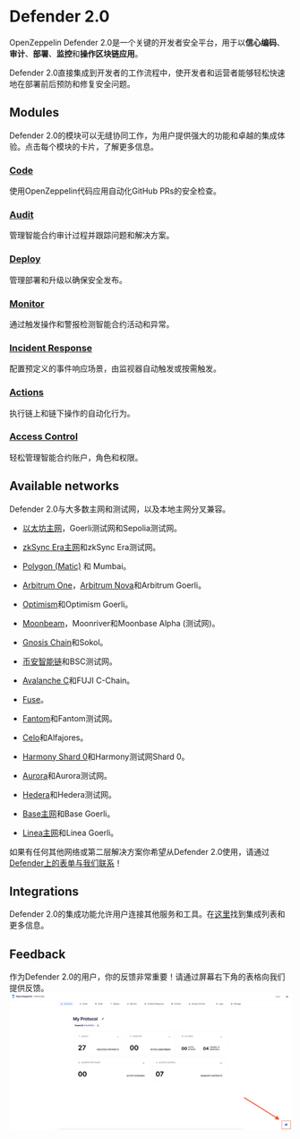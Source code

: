 # Defender 2.0
OpenZeppelin Defender 2.0是一个关键的开发者安全平台，用于以**信心编码**、**审计**、**部署**、**监控**和**操作区块链应用**。

Defender 2.0直接集成到开发者的工作流程中，使开发者和运营者能够轻松快速地在部署前后预防和修复安全问题。

## Modules
Defender 2.0的模块可以无缝协同工作，为用户提供强大的功能和卓越的集成体验。点击每个模块的卡片，了解更多信息。

### [Code](../Modules/code/Code.md)
使用OpenZeppelin代码应用自动化GitHub PRs的安全检查。

### [Audit](../Modules/Audit/Audit.md)
管理智能合约审计过程并跟踪问题和解决方案。

### [Deploy](../Modules/Deploy.md)
管理部署和升级以确保安全发布。

### [Monitor](../Modules/Monitor/Monitor.md)
通过触发操作和警报检测智能合约活动和异常。

### [Incident Response](../Modules/Incident-Response/Incident-Response.md)
配置预定义的事件响应场景，由监视器自动触发或按需触发。

### [Actions](../Modules/Actions/Actions.md)
执行链上和链下操作的自动化行为。

### [Access Control](../Modules/Access-Control/Access-Control.md)
轻松管理智能合约账户，角色和权限。

## Available networks
Defender 2.0与大多数主网和测试网，以及本地主网分叉兼容。

* [以太坊主网](https://ethereum.org/en/)，Goerli测试网和Sepolia测试网。

* [zkSync Era主网](https://zksync.io/)和zkSync Era测试网。

* [Polygon (Matic)](https://www.polygon.technology/) 和 Mumbai。

* [Arbitrum One](https://arbitrum.io/)，[Arbitrum Nova](https://nova.arbitrum.io/)和Arbitrum Goerli。

* [Optimism](https://optimism.io/)和Optimism Goerli。

* [Moonbeam](https://moonbeam.network/)，Moonriver和Moonbase Alpha (测试网)。

* [Gnosis Chain](https://www.gnosis.io/)和Sokol。

* [币安智能链](https://docs.binance.org/smart-chain/guides/bsc-intro.html)和BSC测试网。

* [Avalanche C](https://docs.avax.network/learn/platform-overview#contract-chain-c-chain)和FUJI C-Chain。

* [Fuse](https://fuse.io/)。

* [Fantom](https://fantom.foundation/what-is-fantom-opera/)和Fantom测试网。

* [Celo](https://celo.org/)和Alfajores。

* [Harmony Shard 0](https://www.harmony.one/)和Harmony测试网Shard 0。

* [Aurora](https://aurora.dev/)和Aurora测试网。

* [Hedera](https://hedera.com/)和Hedera测试网。

* [Base主网](https://base.org/)和Base Goerli。

* [Linea主网](https://linea.build/)和Linea Goerli。

如果有任何其他网络或第二层解决方案你希望从Defender 2.0使用，请通过[Defender上的表单与我们联系](#feedback)！

## Integrations
Defender 2.0的集成功能允许用户连接其他服务和工具。在[这里](../Integrations.md)找到集成列表和更多信息。

## Feedback
作为Defender 2.0的用户，你的反馈非常重要！请通过屏幕右下角的表格向我们提供反馈。
![feedback-button.png](img/feedback-button.png)